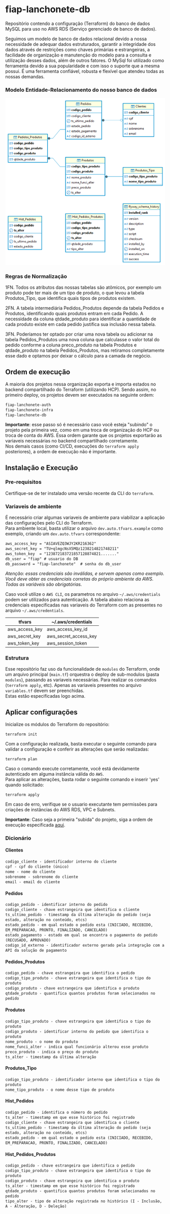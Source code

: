 # fiap-lanchonete-db

Repositório contendo a configuração (Terraform) do banco de dados MySQL para uso no AWS RDS (Serviço gerenciado de banco
de dados).

Seguimos um modelo de banco de dados relacional devido a nossa necessidade de adequar dados estruturados, garantir a integridade dos dados através de restrições como chaves primárias e estrangeiras, a facilidade de organização e manutenção do modelo para a consulta e utilização desses dados, além de outros fatores.
O MySql foi utilizado como ferramenta devido a sua popularidade e com isso o suporte que a mesma possui. É uma ferramenta confiável, robusta e flexível que atendeu todas as nossas demandas.

### Modelo Entidade-Relacionamento do nosso banco de dados

![Modelo ER do nosso banco de dados](lanchonete-ERD.png)

### Regras de Normalização

1FN. Todos os atributos das nossas tabelas são atômicos, por exemplo um produto pode ter mais de um tipo de produto, o que levou a tabela Produtos_Tipo, que identifica quais tipos de produtos existem.

2FN. A tabela intermediária Pedidos_Produtos depende da tabela Pedidos e Produtos, identificando quais produtos entram em cada Pedido. A necessidade da coluna qtdade_produto para identificar a quantidade de cada produto existe em cada pedido justifica sua inclusão nessa tabela.

3FN. Poderíamos ter optado por criar uma nova tabela ou adicionar na tabela Pedidos_Produtos uma nova coluna que calculasse o valor total do pedido conforme a coluna preco_produto na tabela Produtos e qtdade_produto na tabela Pedidos_Produtos, mas retiramos completamente esse dado e optamos por deixar o cálculo para a camada de negócio.

## Ordem de execução

A maioria dos projetos nessa organização exporta e importa estados no backend compartilhado do Terraform (utilizando
HCP).
Sendo assim, no primeiro deploy, os projetos devem ser executados na seguinte ordem:

```
fiap-lanchonete-auth
fiap-lanchonete-infra
fiap-lanchonete-db
```

**Importante**: esse passo só é necessário caso você esteja "subindo" o projeto pela primeira vez,
como em uma troca de organização do HCP ou troca de conta do AWS.
Essa ordem garante que os projetos exportarão as variaveis necessárias no backend compartilhado corretamente.  
Nos demais casos (como CI/CD, execuções do `terraform apply` posteriores),
a ordem de execução não é importante.

## Instalação e Execução

### Pre-requisitos

Certifique-se de ter instalado uma versão recente da CLI do `terraform`.

### Variaveis de ambiente

É necessário criar algumas variaveis de ambiente para viabilizar a aplicação das configurações pelo CLI do Terraform.  
Para ambiente local, basta utilizar o arquivo `dev.auto.tfvars.example` como exemplo, criando um `dev.auto.tfvars`
correspondente:

```hcl
aws_access_key = "ASIAVEZQ3WJY2KR216362"
aws_secret_key = "TU+qlmgcNsX5MQz1238214821748211"
aws_token_key  = "123872183721857128874821......."
db_user = "fiap" # usuario do DB
db_password = "fiap-lanchonete"  # senha do db_user
```

_Atenção: essas credenciais são inválidas, e servem apenas como exemplo. Você deve obter as credenciais corretas do
próprio ambiente da AWS. Todas as variáveis são obrigatórias._

Caso você utilize o `AWS CLI`, os parametros no arquivo `~/.aws/credentials` podem ser utilizados para autenticação.
A tabela abaixo relaciona as credenciais especificadas nas variaveis do Terraform com as presentes no arquivo
`~/.aws/credentials`.

| tfvars         | ~/.aws/credentials    |
| -------------- | --------------------- |
| aws_access_key | aws_access_key_id     |
| aws_secret_key | aws_secret_access_key |
| aws_token_key  | aws_session_token     |

### Estrutura

Esse repositório faz uso da funcionalidade de `modules` do Terraform, onde um arquivo principal (`main.tf`) orquestra o
deploy
de sub-modulos (pasta `modules`), passando as variaveis necessárias.
Para realizar os comandos (`terraform apply`, etc). Apenas as variaveis presentes no arquivo `variables.tf` devem ser
preenchidas.  
Estas estão especificadas logo acima.

## Aplicar configurações

Inicialize os módulos do Terraform do repositório:

```shell
terraform init
```

Com a configuração realizada, basta executar o seguinte comando para validar a configuração e conferir as alterações
que serão realizadas:

```shell
terraform plan
```

Caso o comando execute corretamente, você está devidamente autenticado em alguma instância válida do `AWS`.  
Para aplicar as alterações, basta rodar o seguinte comando e inserir 'yes' quando solicitado:

```shell
terraform apply
```

Em caso de erro, verifique se o usuario executante tem permissões para criações de instâncias do AWS RDS, VPC e Subnets.

**Importante**: Caso seja a primeira "subida" do projeto, siga a ordem de execução
especificada [aqui](#ordem-de-execução).

### Dicionário

#### Clientes

```
codigo_cliente - identificador interno do cliente
cpf - cpf do cliente (único)
nome - nome do cliente
sobrenome - sobrenome do cliente
email - email do cliente
```

#### Pedidos

```
codigo_pedido - identificar interno do pedido
codigo_cliente - chave estrangeira que identifica o cliente
ts_ultimo_pedido - timestamp da última alteração do pedido (seja estado, alteração no conteúdo, etcs)
estado_pedido - em qual estado o pedido esta (INICIADO, RECEBIDO, EM_PREPARACAO, PRONTO, FINALIZADO, CANCELADO)
estado_pagamento - estado em qual se encontra o pagamento do pedido (RECUSADO, APROVADO)
codigo_id_externo - identificador externo gerado pela integração com a API da solução de pagamento
```

#### Pedidos_Produtos

```
codigo_pedido - chave estrangeira que identifica o pedido
codigo_tipo_produto - chave estrangeira que identifica o tipo do produto
codigo_produto - chave estrangeira que identifica o produto
qtdade_produto - quantifica quantos produtos foram selecionados no pedido
```

#### Produtos

```
codigo_tipo_produto - chave estrangeira que identifica o tipo do produto
codigo_produto - identificar interno do pedido que identifica o produto
nome_produto - o nome do produto
nome_funci_alter - indica qual funcionário alterou esse produto
preco_produto - indica o preço do produto
ts_alter - timestamp da última alteração
```

#### Produtos_Tipo

```
codigo_tipo_produto - identificador interno que identifica o tipo do produto
nome_tipo_produto - o nome desse tipo de produto
```

#### Hist_Pedidos

```
codigo_pedido - identifica o número do pedido
ts_alter - timestamp em que esse histórico foi registrado
codigo_cliente - chave estrangeira que identifica o cliente
ts_ultimo_pedido - timestamp da última alteração do pedido (seja estado, alteração no conteúdo, etcs)
estado_pedido - em qual estado o pedido esta (INICIADO, RECEBIDO, EM_PREPARACAO, PRONTO, FINALIZADO, CANCELADO)
```

#### Hist_Pedidos_Produtos

```
codigo_pedido - chave estrangeira que identifica o pedido
codigo_tipo_produto - chave estrangeira que identifica o tipo do produto
codigo_produto - chave estrangeira que identifica o produto
ts_alter - timestamp em que esse histórico foi registrado
qtdade_produto - quantifica quantos produtos foram selecionados no pedido
tipo_alter - tipo de alteração registrada no histórico (I - Inclusão, A - Alteração, D - Deleção)
```
